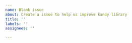 ```yaml
---
name: Blank issue
about: Create a issue to help us improve kandy library
title: ''
labels: ''
assignees: ''

---
```



